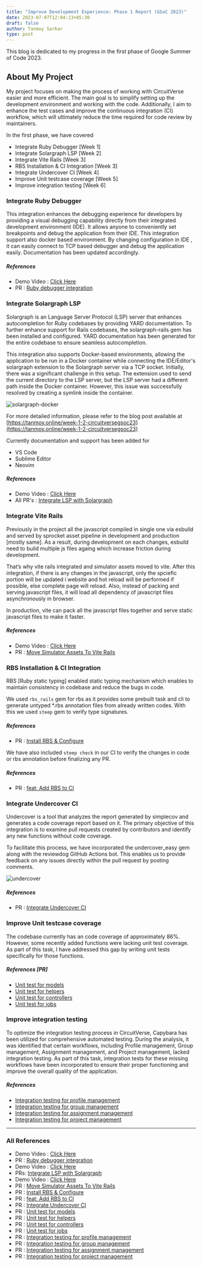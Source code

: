 ```yaml
---
title: "Improve Development Experience: Phase 1 Report (GSoC 2023)"
date: 2023-07-07T12:04:13+05:30
draft: false
author: Tanmoy Sarkar
type: post
---
```



This blog is dedicated to my progress in the first phase of Google Summer of Code  2023.


## About My Project

My project focuses on making the process of working with CircuitVerse easier and more efficient. The main goal is to simplify setting up the development environment and working with the code. Additionally, I aim to enhance the test cases and improve the continuous integration (CI) workflow, which will ultimately reduce the time required for code review by maintainers.

In the first phase, we have covered



* Integrate Ruby Debugger [Week 1]
* Integrate Solargraph LSP [Week 2]
* Integrate Vite Rails [Week 3]
* RBS Installation & CI Integration [Week 3]
* Integrate Undercover CI [Week 4]
* Improve Unit testcase coverage [Week 5]
* Improve integration testing [Week 6]


### Integrate Ruby Debugger

This integration enhances the debugging experience for developers by providing a visual debugging capability directly from their integrated development environment (IDE). It allows anyone to conveniently set breakpoints and debug the application from their IDE. This integration support  also docker based environment. By changing configuration in IDE , it can easily connect to TCP based debugger and debug the application easily. Documentation has been updated accordingly.

##### References
- Demo Video : [Click Here](https://github.com/CircuitVerse/CircuitVerse/assets/57363826/1c0e957e-3eed-4555-8670-27df282786ab)
- PR : [Ruby debugger integration](https://github.com/CircuitVerse/CircuitVerse/pull/3760)


### Integrate Solargraph LSP

Solargraph is an Language Server Protocol (LSP) server that enhances autocompletion for Ruby codebases by providing YARD documentation. To further enhance support for Rails codebases, the solargraph-rails gem has been installed and configured. YARD documentation has been generated for the entire codebase to ensure seamless autocompletion.

This integration also supports Docker-based environments, allowing the application to be run in a Docker container while connecting the IDE/Editor's solargraph extension to the Solargraph server via a TCP socket. Initially, there was a significant challenge in this setup. The extension used to send the current directory to the LSP server, but the LSP server had a different path inside the Docker container. However, this issue was successfully resolved by creating a symlink inside the container. 

![solargraph-docker](/images/tanmoy_gsoc23/solargraph-docker.jpeg)

For more detailed information, please refer to the blog post available at [https://tanmoy.online/week-1-2-circuitversegsoc23](https://tanmoy.online/week-1-2-circuitversegsoc23)

Currently documentation and support has been added for 

* VS Code
* Sublime Editor
* Neovim

##### References
- Demo Video : [Click Here](https://github.com/CircuitVerse/CircuitVerse/assets/57363826/5ec17053-e7fe-4bfd-abb3-673b54711de1)
- All PR's : [Integrate LSP with Solargraph](https://github.com/CircuitVerse/CircuitVerse/issues/3761)


### Integrate Vite Rails

Previously in the project all the javascript compiled in single one via esbuild and served by sprocket asset pipeline in development and production [mostly same]. As a result, during development on each changes, esbuild need to build multiple js files againg which increase friction during development. 

That’s why vite rails integrated and simulator assets moved to vite. After this integration, if there is any changes in the javascript, only the spciefic portion will be updated i website and hot reload will be performed if possible, else complete page will reload. Also, instead of packing and serving javascript files, it will load all dependency of javascript files asynchronously in browser. 

In production, vite can pack all the javascript files together and serve static javascript files to make it faster.

##### References
- Demo Video : [Click Here](https://github.com/CircuitVerse/CircuitVerse/assets/57363826/e1836945-5aff-4c13-b4ac-375483291bec)
- PR : [Move Simulator Assets To Vite Rails](https://github.com/CircuitVerse/CircuitVerse/pull/3777)


### RBS Installation & CI Integration

RBS [Ruby static typing] enabled static typing mechanism which enables to maintain consistency in codebase and reduce the bugs in code. 

We used `rbs_rails` gem for rbs as it provides some prebuilt task and cli to generate untyped *.rbs annotation files from already written codes. With this we used `steep` gem to verify type signatures. 

##### References
- PR : [Install RBS & Configure](https://github.com/CircuitVerse/CircuitVerse/pull/3807)

We have also included `steep check` in our CI to verify the changes in code or rbs annotation before finalizing any PR.

##### References
- PR : [feat: Add RBS to CI](https://github.com/CircuitVerse/CircuitVerse/pull/3833)


### Integrate Undercover CI

Undercover is a tool that analyzes the report generated by simplecov and generates a code coverage report based on it. The primary objective of this integration is to examine pull requests created by contributors and identify any new functions without code coverage.

To facilitate this process, we have incorporated the undercover_easy gem along with the reviewdog GitHub Actions bot. This enables us to provide feedback on any issues directly within the pull request by posting comments.

![undercover](/images/tanmoy_gsoc23/undercover-bot.png)

##### References
- PR : [Integrate Undercover CI](https://github.com/CircuitVerse/CircuitVerse/pull/3812)


### Improve Unit testcase coverage

The codebase currently has an code coverage of approximately 86%. However, some recently added functions were lacking unit test coverage. As part of this task, I have addressed this gap by writing unit tests specifically for those functions.

##### References [PR]
- [Unit test for models](https://github.com/CircuitVerse/CircuitVerse/pull/3835)
- [Unit test for helpers](https://github.com/CircuitVerse/CircuitVerse/pull/3836)
- [Unit test for controllers](https://github.com/CircuitVerse/CircuitVerse/pull/3852)
- [Unit test for jobs](https://github.com/CircuitVerse/CircuitVerse/pull/3853)


### Improve integration testing

To optimize the integration testing process in CircuitVerse, Capybara has been utilized for comprehensive automated testing. During the analysis, it was identified that certain workflows, including Profile management, Group management, Assignment management, and Project management, lacked integration testing. As part of this task, integration tests for these missing workflows have been incorporated to ensure their proper functioning and improve the overall quality of the application.

##### References
- [Integration testing for profile management](https://github.com/CircuitVerse/CircuitVerse/pull/3863)
- [Integration testing for group management](https://github.com/CircuitVerse/CircuitVerse/pull/3864)
- [Integration testing for assignment management](https://github.com/CircuitVerse/CircuitVerse/pull/3865)
- [Integration testing for project management](https://github.com/CircuitVerse/CircuitVerse/pull/3866)

---

### All References

- Demo Video : [Click Here](https://github.com/CircuitVerse/CircuitVerse/assets/57363826/1c0e957e-3eed-4555-8670-27df282786ab)
- PR : [Ruby debugger integration](https://github.com/CircuitVerse/CircuitVerse/pull/3760)
- Demo Video : [Click Here](https://github.com/CircuitVerse/CircuitVerse/assets/57363826/5ec17053-e7fe-4bfd-abb3-673b54711de1)
- PRs: [Integrate LSP with Solargraph](https://github.com/CircuitVerse/CircuitVerse/issues/3761)
- Demo Video : [Click Here](https://github.com/CircuitVerse/CircuitVerse/assets/57363826/e1836945-5aff-4c13-b4ac-375483291bec)
- PR : [Move Simulator Assets To Vite Rails](https://github.com/CircuitVerse/CircuitVerse/pull/3777)
- PR : [Install RBS & Configure](https://github.com/CircuitVerse/CircuitVerse/pull/3807)
- PR : [feat: Add RBS to CI](https://github.com/CircuitVerse/CircuitVerse/pull/3833)
- PR : [Integrate Undercover CI](https://github.com/CircuitVerse/CircuitVerse/pull/3812)
- PR : [Unit test for models](https://github.com/CircuitVerse/CircuitVerse/pull/3835)
- PR : [Unit test for helpers](https://github.com/CircuitVerse/CircuitVerse/pull/3836)
- PR : [Unit test for controllers](https://github.com/CircuitVerse/CircuitVerse/pull/3852)
- PR : [Unit test for jobs](https://github.com/CircuitVerse/CircuitVerse/pull/3853)
- PR : [Integration testing for profile management](https://github.com/CircuitVerse/CircuitVerse/pull/3863)
- PR : [Integration testing for group management](https://github.com/CircuitVerse/CircuitVerse/pull/3864)
- PR : [Integration testing for assignment management](https://github.com/CircuitVerse/CircuitVerse/pull/3865)
- PR : [Integration testing for project management](https://github.com/CircuitVerse/CircuitVerse/pull/3866)
